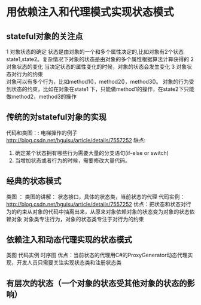 ﻿# 用依赖注入和代理模式实现状态模式
## stateful对象的关注点
   1 对象状态的确定
     状态是由对象的一个和多个属性决定的,比如对象有2个状态state1,state2。复杂情况下对象的状态是由对象的多个属性根据算法计算获得的
   2 对象状态的变化
     当决定状态的属性变化的时候，对象的状态会发生变化
   3 对象状态对行为的约束  
     对象可以有多个行为，比如method1()，method2()，method3()。
     对象的行为受到状态的约束，比如在对象在state1 下，只能做method1的操作，在state2下只能做method2，method3的操作
## 传统的对stateful对象的实现
  代码和类图：: 电梯操作的例子  http://blog.csdn.net/hguisu/article/details/7557252
  缺点: 
   1. 确定某个状态拥有哪些行为需要大量的分支语句(if-else or switch)
   2. 当增加状态或者行为的时候，需要修改大量代码。
  
## 经典的状态模式
   类图 ： 
   类图的讲解： 状态接口，具体的状态类，当前状态的代理
   代码实例：
   http://blog.csdn.net/hguisu/article/details/7557252
   优点：把状态和状态对行为的约束从对象的代码中抽离出来，从原来对象依赖对象的状态变为对象的状态依赖对象
      对象类专注行为，对象的状态类专注于对行为的约束

   
## 依赖注入和动态代理实现的状态模式
   类图
   代码实例
   时序图
   优点：当前状态的代理用C#的ProxyGenerator动态代理实现，开发人员只需要关注实现状态类和注册状态类
   
   
## 有层次的状态（一个对象的状态受其他对象的状态的影响）

